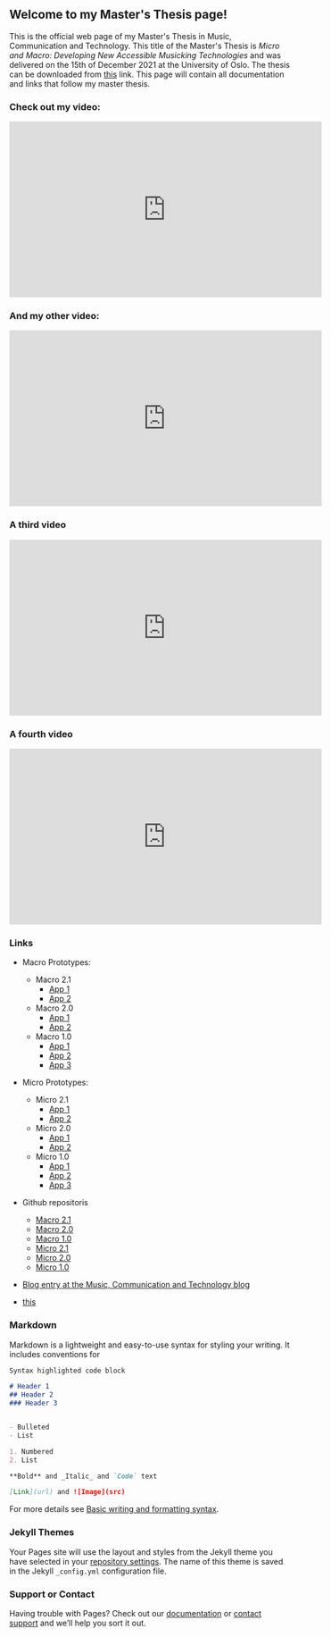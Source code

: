 ## Welcome to my Master's Thesis page!

This is the official web page of my Master's Thesis in Music, Communication and Technology. 
This title of the Master's Thesis is _Micro and Macro: Developing New Accessible Musicking Technologies_ and was delivered on the 15th of December 2021 at the University of Oslo. 
The thesis can be downloaded from [this](ur) link.
This page will contain all documentation and links that follow my master thesis.


### Check out my video:
<iframe width="560" height="315" src="https://www.youtube.com/embed/G6kqDY6w_q8" title="YouTube video player" frameborder="0" allow="accelerometer; autoplay; clipboard-write; encrypted-media; gyroscope; picture-in-picture" allowfullscreen></iframe>

### And my other video:
<iframe width="560" height="315" src="https://www.youtube.com/embed/_uWnDRlFo94" title="YouTube video player" frameborder="0" allow="accelerometer; autoplay; clipboard-write; encrypted-media; gyroscope; picture-in-picture" allowfullscreen></iframe>

### A third video
<iframe width="560" height="315" src="https://www.youtube.com/embed/birDS7ccUOs" title="YouTube video player" frameborder="0" allow="accelerometer; autoplay; clipboard-write; encrypted-media; gyroscope; picture-in-picture" allowfullscreen></iframe>

### A fourth video
<iframe width="560" height="315" src="https://www.youtube.com/embed/6CDk5RGpxOs" title="YouTube video player" frameborder="0" allow="accelerometer; autoplay; clipboard-write; encrypted-media; gyroscope; picture-in-picture" allowfullscreen></iframe>

### Links


- Macro Prototypes:
  - Macro 2.1
    - [App 1](https://fractionmari.github.io/macro3/)
    - [App 2](https://fractionmari.github.io/macro3/prototype2.html)
  - Macro 2.0
    - [App 1](https://fractionmari.github.io/macro2)
    - [App 2](https://fractionmari.github.io/macro2/prototype2.html)
  - Macro 1.0
    - [App 1](https://fractionmari.github.io/macro/)
    - [App 2](https://fractionmari.github.io/macro/prototype2.html)
    - [App 3](https://fractionmari.github.io/macro/prototype3.html)

- Micro Prototypes:
  - Micro 2.1
    - [App 1](https://fractionmari.github.io/micro3/)
    - [App 2](https://fractionmari.github.io/micro3/prototype2.html)
  - Micro 2.0
    - [App 1](https://fractionmari.github.io/micro2)
    - [App 2](https://fractionmari.github.io/micro2/prototype2.html)
  - Micro 1.0
    - [App 1](https://fractionmari.github.io/micro/)
    - [App 2](https://fractionmari.github.io/micro/prototype2.html)
    - [App 3](https://fractionmari.github.io/micro/prototype3.html)
- Github repositoris
  - [Macro 2.1](https://github.com/FractionMari/macro3)
  - [Macro 2.0](https://github.com/FractionMari/macro2)
  - [Macro 1.0](https://github.com/FractionMari/macro)
  - [Micro 2.1](https://github.com/FractionMari/micro3)
  - [Micro 2.0](https://github.com/FractionMari/micro2)
  - [Micro 1.0](https://github.com/FractionMari/micro)
- [Blog entry at the Music, Communication and Technology blog](https://mct-master.github.io/masters-thesis/2021/12/15/MicroMacro.html)
- [this](ur)


### Markdown

Markdown is a lightweight and easy-to-use syntax for styling your writing. It includes conventions for

```markdown
Syntax highlighted code block

# Header 1
## Header 2
### Header 3


- Bulleted
- List

1. Numbered
2. List

**Bold** and _Italic_ and `Code` text

[Link](url) and ![Image](src)
```

For more details see [Basic writing and formatting syntax](https://docs.github.com/en/github/writing-on-github/getting-started-with-writing-and-formatting-on-github/basic-writing-and-formatting-syntax).

### Jekyll Themes

Your Pages site will use the layout and styles from the Jekyll theme you have selected in your [repository settings](https://github.com/FractionMari/masterthesis/settings/pages). The name of this theme is saved in the Jekyll `_config.yml` configuration file.

### Support or Contact

Having trouble with Pages? Check out our [documentation](https://docs.github.com/categories/github-pages-basics/) or [contact support](https://support.github.com/contact) and we’ll help you sort it out.
